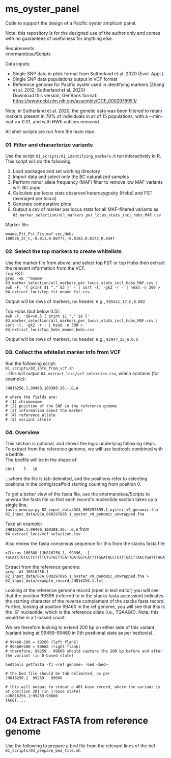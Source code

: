 # ms_oyster_panel
Code to support the design of a Pacific oyster amplicon panel.     

Note: this repository is for the designed use of the author only and comes with no guarantees of usefulness for anything else.       

Requirements:      
enormandeau/Scripts     

Data inputs:     
- Single SNP data in plink format from Sutherland et al. 2020 (Evol. Appl.)        
- Single SNP data populations output in VCF format       
- Reference genome for Pacific oyster used in identifying markers (Zhang et al. 2012; Sutherland et al. 2020)         
Download this version, GenBank format: https://www.ncbi.nlm.nih.gov/assembly/GCF_000297895.1/        

Note: in Sutherland et al. 2020, the genetic data was been filtered to retain markers present in 70% of individuals in all of 15 populations, with a --min-maf >= 0.01, and with HWE outliers removed.        

All shell scripts are run from the main repo.     


### 01. Filter and characterize variants ###
Use the script `01_scripts/01_identifying_markers.R` run interactively in R. This script will do the following:      
1. Load packages and set working directory
2. Import data and select only the BC naturalized samples
3. Perform minor allele frequency (MAF) filter to remove low MAF variants wrt. BC pops
4. Calculate per locus stats observed heterozygosity (Hobs) and FST (averaged per locus)
5. Generate comparative plots
6. Output a csv of marker per locus stats for all MAF-filtered variants as `03_marker_selection/all_markers_per_locus_stats_incl_hobs_MAF.csv`     

Marker file: 
```
mname,Fit,Fst,Fis,maf.vec,Hobs
100026_37_C,-0.011,0.00777,-0.0192,0.0173,0.0347 
```


### 02. Select the top markers to create whitelists ###
Use the marker file from above, and select top FST or top Hobs then extract the relevant information from the VCF.      
Top FST:     
`grep -vE '^mname' 03_marker_selection/all_markers_per_locus_stats_incl_hobs_MAF.csv | awk -F, '{ print $1 "," $3 }' - | sort -t, -gk2 -r - | head -n 300 > 04_extract_loci/top_fst_mname_fst.csv`        

Output will be rows of markers, no header, e.g., `585541_17_C,0.082`      

Top Hobs (but below 0.5):        
`awk -F, '$6<=0.5 { print $1 "," $6 }' 03_marker_selection/all_markers_per_locus_stats_incl_hobs_MAF.csv | sort -t, -gk2 -r - | head -n 300 > 04_extract_loci/top_hobs_mname_hobs.csv`      

Output will be rows of markers, no header, e.g., `92947_23_A,0.5`     


### 03. Collect the whitelist marker info from VCF ###
Run the following script:       
`01_scripts/02_info_from_vcf.sh`          
...this will output `04_extract_loci/vcf_selection.csv`, which contains (for example):             


```
JH816256.1,99460,100388:26:-,G,A

# where the fields are: 
# (1) chromosome
# (2) position of the SNP in the reference genome
# (3) information about the marker
# (4) reference allele
# (5) variant allele

```

### 04. Overview ####
This section is optional, and shows the logic underlying following steps.      
To extract from the reference genome, we will use bedtools combined with a bedfile.     
The bedfile will be in the shape of:     
```
chr1	5	10
```
...where the file is tab-delimited, and the positions refer to selecting positions in the contig/scaffold starting counting from position 0.      

To get a better view of the fasta file, use the enormandeau/Scripts to unwrap the fasta file so that each record's nucleotide section takes up a single line.     
`fasta_unwrap.py 02_input_data/GCA_000297895.1_oyster_v9_genomic.fna 02_input_data/GCA_000297895.1_oyster_v9_genomic_unwrapped.fna`     

Take an example:       
`JH816256.1,99460,100388:26:-,G,A` from `04_extract_loci/vcf_selection.csv`       

Also review the fasta consensus sequence for this from the stacks fasta file:      
```
>CLocus_100388 [JH816256.1, 99396, -]
TGCATCTGTCCTCTTTTCTGTGCTTCATTGATGGTCATTTTGGATACCTGTTTGACTTAACTGATTTAGATAAGATGATCATGTGTTGTG
```

Extract from the reference genome:       
`grep -A1 JH816256.1 02_input_data/GCA_000297895.1_oyster_v9_genomic_unwrapped.fna > 02_input_data/example_record_JH816256.1.txt`     

Looking at the reference genome record (open in text editor) you will see that the position 99396 (referred to in the stacks fasta accession) indicates the starting character of the reverse complement of the stacks fasta record.     
Further, looking at position 99460 in the ref genome, you will see that this is the 'G' nucleotide, which is the reference allele (i.e., TGAAGC). Note: this would be in a 1-based count.        

We are therefore looking to extend 200 bp on either side of this variant (variant being at 99459-99460 in 0th positional state as per bedtools).       

```
# 99460-200 = 99260 (left flank)
# 99460+200 = 99660 (right flank)
# therefore, 99259 - 99660 should capture the 200 bp before and after the variant (in 0-based state)

bedtools getfasta -fi <ref genome> -bed <bed>

# the bed file should be tab delimited, as per
JH816256.1	99259	99660

# this will output to stdout a 401-base record, where the variant is at position 201 (in 1-base state)
>JH816256.1:99259-99660
TACGT....

```


# 04 Extract FASTA from reference genome
Use the following to prepare a bed file from the relevant lines of the bcf
`01_scripts/03_prepare_bed_file.sh`     


